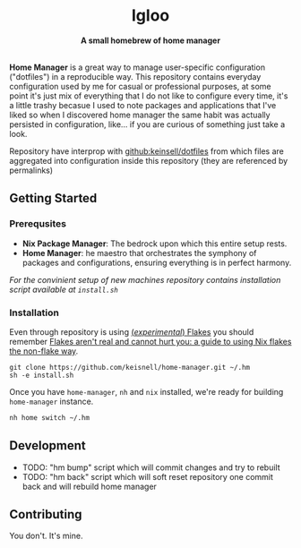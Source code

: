 <h1 align="center">Igloo</h1>
<p align="center">
  <b>A small homebrew of home manager</b>
  <br><br>
<!-- There is a small space for badges which also sohuld be centered. -->
</p>

**Home Manager** is a great way to manage user-specific configuration ("dotfiles") in a reproducible way. This repository contains everyday configuration used by me for casual or professional purposes, at some point it's just mix of everything that I do not like to configure every time, it's a little trashy becasue I used to note packages and applications that I've liked so when I discovered home manager the same habit was actually persisted in configuration, like... if you are curious of something just take a look.

Repository have interprop with [github:keinsell/dotfiles](https://github.com/keinsell/dotfiles) from which files are aggregated into configuration inside this repository (they are referenced by permalinks)

## Getting Started

### Prerequsites

- **Nix Package Manager**: The bedrock upon which this entire setup rests.
- **Home Manager**: he maestro that orchestrates the symphony of packages and configurations, ensuring everything is in perfect harmony.

*For the convinient setup of new machines repository contains installation script available at `install.sh`*

### Installation

Even through repository is using [(*experimental*) Flakes]() you should remember [Flakes aren't real and cannot hurt you: a guide to using Nix flakes the non-flake way](https://jade.fyi/blog/flakes-arent-real/).

```
git clone https://github.com/keisnell/home-manager.git ~/.hm
sh -e install.sh
```

Once you have `home-manager`, `nh` and `nix` installed, we're ready for building `home-manager` instance.

```sh
nh home switch ~/.hm
```

## Development

- TODO: "hm bump" script which will commit changes and try to rebuilt
- TODO: "hm back" script which will soft reset repository one commit back and will rebuild home manager

## Contributing

You don't. It's mine.
